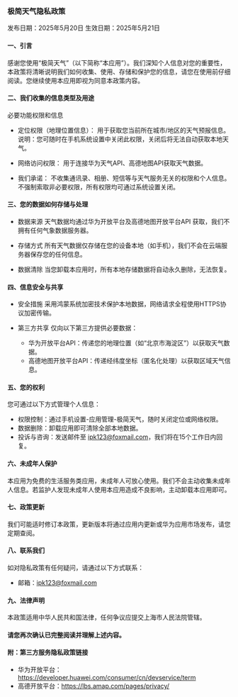 ### 极简天气隐私政策
发布日期：2025年5月20日
生效日期：2025年5月21日

#### 一、引言
感谢您使用“极简天气”（以下简称“本应用”）。我们深知个人信息对您的重要性，本政策将清晰说明我们如何收集、使用、存储和保护您的信息，请您在使用前仔细阅读。您继续使用本应用即视为同意本政策内容。

#### 二、我们收集的信息类型及用途
必要功能权限和信息

* 定位权限（地理位置信息）：
用于获取您当前所在城市/地区的天气预报信息。
说明：您可随时在手机系统设置中关闭此权限，关闭后将无法自动获取本地天气。

* 网络访问权限：
用于连接华为天气API、高德地图API获取天气数据。

* 我们承诺：
不收集通讯录、相册、短信等与天气服务无关的权限和个人信息。
不强制索取非必要权限，所有权限均可通过系统设置关闭。

#### 三、您的数据如何存储与处理
* 数据来源
天气数据均通过华为开放平台及高德地图开放平台API 获取，我们不拥有任何气象数据服务器。

* 存储方式
所有天气数据仅存储在您的设备本地（如手机），我们不会在云端服务器保存您的任何信息。

* 数据清除
当您卸载本应用时，所有本地存储数据将自动永久删除，无法恢复。

#### 四、信息安全与共享
* 安全措施
采用鸿蒙系统加密技术保护本地数据，网络请求全程使用HTTPS协议加密传输。

* 第三方共享
仅向以下第三方提供必要数据：
	* 华为开放平台API：传递您的地理位置（如“北京市海淀区”）以获取天气数据。
	* 高德地图开放平台API：传递经纬度坐标（匿名化处理）以获取区域天气信息。

#### 五、您的权利
您可通过以下方式管理个人信息：
* 权限控制：通过手机设置-应用管理-极简天气，随时关闭定位或网络权限。
* 数据删除：卸载应用即可清除全部本地数据。
* 投诉与咨询：发送邮件至 ipk123@foxmail.com，我们将在15个工作日内回复。

#### 六、未成年人保护
本应用为免费的生活服务类应用，未成年人可放心使用。我们不会主动收集未成年人信息。若监护人发现未成年人使用本应用造成不良影响，主动卸载本应用即可。

#### 七、政策更新
我们可能适时修订本政策，更新版本将通过应用内更新或华为应用市场发布，请您定期查阅。

#### 八、联系我们
如对隐私政策有任何疑问，请通过以下方式联系：
* 邮箱：ipk123@foxmail.com

#### 九、法律声明
本政策适用中华人民共和国法律，任何争议应提交上海市人民法院管辖。

#### 请您再次确认已完整阅读并理解上述内容。

#### 附：第三方服务隐私政策链接
* 华为开放平台：https://developer.huawei.com/consumer/cn/devservice/term
* 高德开放平台：https://lbs.amap.com/pages/privacy/

